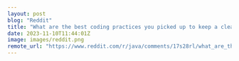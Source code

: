 ```yaml
---
layout: post
blog: "Reddit"
title: "What are the best coding practices you picked up to keep a clean code?"
date: 2023-11-10T11:44:01Z
image: images/reddit.png
remote_url: "https://www.reddit.com/r/java/comments/17s28rl/what_are_the_best_coding_practices_you_picked_up/"
---
```

